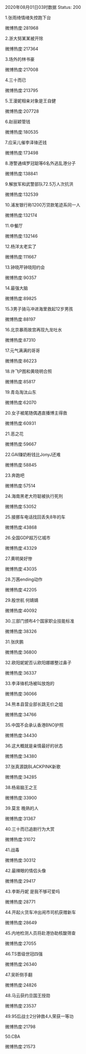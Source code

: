 2020年08月01日03时数据
Status: 200

1.张雨绮情绪失控跑下台

微博热度:281968

2.浙大努某某被开除

微博热度:217364

3.场外的林书豪

微博热度:217008

4.三十而已

微博热度:213795

5.王漫妮相亲对象是王自健

微博热度:207728

6.赵丽颖管钱

微博热度:180535

7.应采儿催李泽锋还钱

微博热度:173498

8.港警通缉罗冠聪等6名外逃乱港分子

微博热度:138841

9.解放军和武警部队72.5万人次抗洪

微博热度:132539

10.浦发银行称1200万贷款笔迹系同一人

微博热度:132174

11.中餐厅

微博热度:132146

12.杨洋太老实了

微博热度:111667

13.钟晓芹钟晓阳约会

微博热度:90357

14.最强大脑

微博热度:89825

15.3男子骑马冲进海里救起12岁男孩

微博热度:88197

16.北京暴雨故宫再现九龙吐水

微博热度:87310

17.元气满满的哥哥

微博热度:86223

18.许飞P图和黄晓明合照

微博热度:85817

19.青岛淘汰山东

微博热度:62070

20.女子被尾随偶遇直播博主得救

微博热度:60931

21.恶之花

微博热度:59667

22.GAI赚奶粉钱比JonyJ还难

微博热度:58845

23.奔跑吧

微博热度:57514

24.海南黑老大符聪被执行死刑

微博热度:53052

25.接挪车电话找回丢失8年的车

微博热度:43868

26.全国GDP超万亿城市

微博热度:43329

27.黄明昊好惨

微博热度:43035

28.万茜ending动作

微博热度:42205

29.殷世航 何婧婧

微博热度:40092

30.三部门颁布4个国家职业技能标准

微博热度:38326

31.张庆鹏

微博热度:36800

32.欧阳妮妮否认欧阳娜娜整过鼻子

微博热度:36337

33.李泽锋机场被叫放炮的

微博热度:36066

34.熊本县营业部长跳无价之姐

微博热度:34766

35.中国不会承认香港BNO护照

微博热度:34430

36.这大概就是亲情最好的状态

微博热度:34380

37.张真源跳BLACKPINK新歌

微博热度:34285

38.杨易脑王之王

微博热度:33900

39.莫言 晚熟的人

微博热度:31367

40.三十而已追剧行为大赏

微博热度:31072

41.战毒

微博热度:30312

42.最辣眼的情侣头像

微博热度:29417

43.李斯丹妮 是我不够可爱吗

微博热度:28771

44.开起火货车冲出闹市司机获赠新车

微博热度:28649

45.内地检测人员将赴港协助核酸筛查

微博热度:27055

46.TS晋级世冠四强

微博热度:26340

47.吴昕侧手翻

微博热度:24826

48.马云获约旦国王授勋

微博热度:23537

49.95后战士2分钟救4人荣获一等功

微博热度:21798

50.CBA

微博热度:21573

